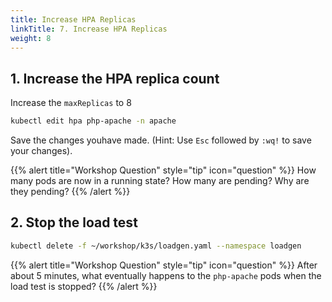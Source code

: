 ```yaml
---
title: Increase HPA Replicas
linkTitle: 7. Increase HPA Replicas
weight: 8
---
```


## 1. Increase the HPA replica count

Increase the `maxReplicas` to 8

``` bash
kubectl edit hpa php-apache -n apache
```

Save the changes youhave made. (Hint: Use `Esc` followed by `:wq!` to save your changes).

{{% alert title="Workshop Question" style="tip" icon="question" %}}
How many pods are now in a running state? How many are pending? Why are they pending?
{{% /alert %}}

## 2. Stop the load test

``` bash
kubectl delete -f ~/workshop/k3s/loadgen.yaml --namespace loadgen
```

{{% alert title="Workshop Question" style="tip" icon="question" %}}
After about 5 minutes, what eventually happens to the `php-apache` pods when the load test is stopped?
{{% /alert %}}
